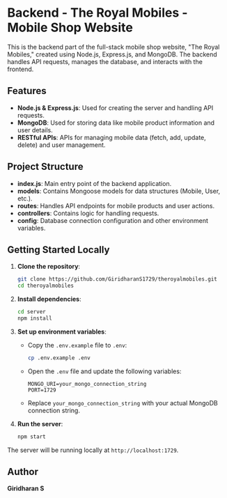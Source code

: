 
# Backend - The Royal Mobiles - Mobile Shop Website

This is the backend part of the full-stack mobile shop website, "The Royal Mobiles," created using Node.js, Express.js, and MongoDB. The backend handles API requests, manages the database, and interacts with the frontend.

## Features

- **Node.js & Express.js**: Used for creating the server and handling API requests.
- **MongoDB**: Used for storing data like mobile product information and user details.
- **RESTful APIs**: APIs for managing mobile data (fetch, add, update, delete) and user management.

## Project Structure

- **index.js**: Main entry point of the backend application.
- **models**: Contains Mongoose models for data structures (Mobile, User, etc.).
- **routes**: Handles API endpoints for mobile products and user actions.
- **controllers**: Contains logic for handling requests.
- **config**: Database connection configuration and other environment variables.

## Getting Started Locally

1. **Clone the repository**:
   ```bash
   git clone https://github.com/GiridharanS1729/theroyalmobiles.git
   cd theroyalmobiles
   ```

2. **Install dependencies**:
   ```bash
   cd server
   npm install
   ```

3. **Set up environment variables**:
   - Copy the `.env.example` file to `.env`:
     ```bash
     cp .env.example .env
     ```
   - Open the `.env` file and update the following variables:
     ```env
     MONGO_URI=your_mongo_connection_string
     PORT=1729
     ```
   - Replace `your_mongo_connection_string` with your actual MongoDB connection string.

4. **Run the server**:
   ```bash
   npm start
   ```

The server will be running locally at `http://localhost:1729`.

## Author

**Giridharan S**
